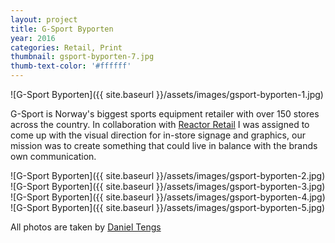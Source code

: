 ```yaml
---
layout: project
title: G-Sport Byporten
year: 2016
categories: Retail, Print
thumbnail: gsport-byporten-7.jpg
thumb-text-color: '#ffffff'
---
```


![G-Sport Byporten]({{ site.baseurl }}/assets/images/gsport-byporten-1.jpg)

<div class="text-block">
  <p>G-Sport is Norway's biggest sports equipment retailer with over 150 stores across the country. In collaboration with <a href="http://reactorretail.com">Reactor Retail</a> I was assigned to come up with the visual direction for in-store signage and graphics, our mission was to create something that could live in balance with the brands own communication.</p>
</div>

![G-Sport Byporten]({{ site.baseurl }}/assets/images/gsport-byporten-2.jpg)
![G-Sport Byporten]({{ site.baseurl }}/assets/images/gsport-byporten-3.jpg)
![G-Sport Byporten]({{ site.baseurl }}/assets/images/gsport-byporten-4.jpg)
![G-Sport Byporten]({{ site.baseurl }}/assets/images/gsport-byporten-5.jpg)

<div class="text-block center-content">
  <p>All photos are taken by <a href="http://tengsphoto.com">Daniel Tengs</a></p>
</div>
